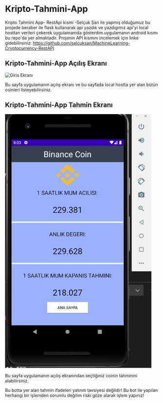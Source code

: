 # Kripto-Tahmini-App

Kripto Tahmini App- RestApi kismi
-Selçuk Şan ile yapmış olduğumuz bu projede beraber ile flask kullanarak api yazdık ve yazdıgımız api'yi local hosttan verileri çekerek uygulamamda gösterdim.uygulamanın android
kısmı bu repo'da yer almaktadir.
Projenin API kısmını incelemek için linke gidebilirsiniz: https://github.com/selcuksan/MachineLearning-Cryptocurrency-RestAPI


## Kripto-Tahmini-App Açılış Ekranı
![Giris Ekranı](/readMe-images/Girişsayfa.png)

Bu sayfa uygulamanın açılış ekranı ve bu sayfada local hostta yer alan bütün coinleri listeyebilirsiniz.

## Kripto-Tahmini-App Tahmin Ekranı
![Tahmin Ekranı](/readMe-images/tahmin.png)

Bu sayfa uygulamanın açılış ekranından seçtiğiniz coinin tahminini alabilirsiniz.


Bu botta yer alan tahmin ifadeleri yatırım tavsiyesi değildir! Bu bot ile yapılan herhangi bir işlemden sorumlu değilim riski göze alarak işlem yapınız!
